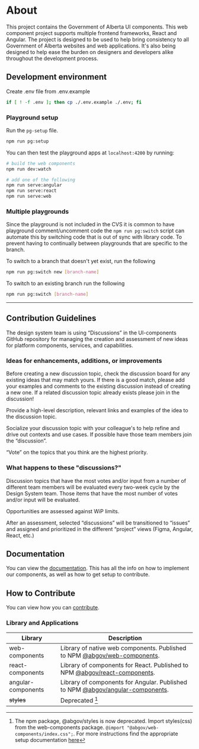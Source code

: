 # About

This project contains the Government of Alberta UI components. This web component
project supports multiple frontend frameworks, React and Angular. The project
is designed to be used to help bring consistency to all Government of Alberta
websites and web applications. It's also being designed to help ease the burden
on designers and developers alike throughout the development process.

## Development environment

Create .env file from .env.example

```bash
if [ ! -f .env ]; then cp ./.env.example ./.env; fi
```

### Playground setup

Run the `pg-setup` file.

```bash
npm run pg:setup
```

You can then test the playground apps at `localhost:4200` by running:

```bash
# build the web components
npm run dev:watch

# add one of the following
npm run serve:angular
npm run serve:react
npm run serve:web
```

### Multiple playgrounds

Since the playground is not included in the CVS it is common to have playground
comment/uncomment code the `npm run pg:switch` script can automate this by switching
code that is out of sync with library code. To prevent having to continually
between playgrounds that are specific to the branch.

To switch to a branch that doesn't yet exist, run the following

```bash
npm run pg:switch new [branch-name]
```

To switch to an existing branch run the following

```bash
npm run pg:switch [branch-name]
```

---

## Contribution Guidelines

The design system team is using “Discussions” in the UI-components GitHub
repository for managing the creation and assessment of new ideas for platform
components, services, and capabilities.

### Ideas for enhancements, additions, or improvements

Before creating a new discussion topic, check the discussion board for any
existing ideas that may match yours. If there is a good match, please add your
examples and comments to the existing discussion instead of creating a new one.
If a related discussion topic already exists please join in the discussion!

Provide a high-level description, relevant links and examples of the idea to
the discussion topic.

Socialize your discussion topic with your colleague's to help refine and drive
out contexts and use cases. If possible have those team members join the “discussion”.

“Vote” on the topics that you think are the highest priority.

### What happens to these "discussions?"

Discussion topics that have the most votes and/or input from a number of different
team members will be evaluated every two-week cycle by the Design System team.
Those items that have the most number of votes and/or input will be evaluated.

Opportunities are assessed against WiP limits.

After an assessment, selected “discussions” will be transitioned to “issues” and
assigned and prioritized in the different “project” views
(Figma, Angular, React, etc.)

## Documentation

You can view the [documentation](https://design.alberta.ca). This has all
the info on how to implement our components, as well as how to get setup to contribute.

## How to Contribute

You can view how you can [contribute](contributing.md).

### Library and Applications

| Library            | Description                                                                                                                               |
| ------------------ | ----------------------------------------------------------------------------------------------------------------------------------------- |
| web-components     | Library of native web components. Published to NPM [@abgov/web-components](https://www.npmjs.com/package/@abgov/web-components).          |
| react-components   | Library of components for React. Published to NPM [@abgov/react-components](https://www.npmjs.com/package/@abgov/react-components).       |
| angular-components | Library of components for Angular. Published to NPM [@abgov/angular-components](https://www.npmjs.com/package/@abgov/angular-components). |
| ~~styles~~         | Deprecated [^1]                                                                                                                           |

[^1]: The npm package, @abgov/styles is now deprecated. Import styles(css) from the web-components package. `@import "@abgov/web-components/index.css";`. For more instructions find the appropriate setup documentation [here](https://ui-components.alberta.ca)
